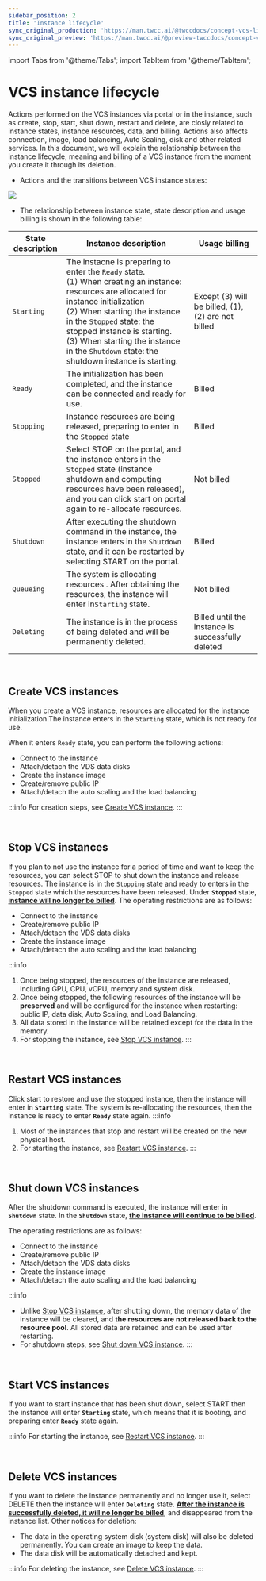 ```yaml
---
sidebar_position: 2
title: 'Instance lifecycle'
sync_original_production: 'https://man.twcc.ai/@twccdocs/concept-vcs-lifecycle-en' 
sync_original_preview: 'https://man.twcc.ai/@preview-twccdocs/concept-vcs-lifecycle-en' 
---
```


import Tabs from '@theme/Tabs';
import TabItem from '@theme/TabItem';

# VCS instance lifecycle


Actions performed on the VCS instances via portal or in the instance, such as create, stop, start, shut down, restart and delete, are closly related to instance states, instance resources, data, and billing. Actions also affects connection, image, load balancing, Auto Scaling, disk and other related services. In this document, we will explain the relationship between the instance lifecycle, meaning and billing of a VCS instance from the moment you create it through its deletion.

- Actions and the transitions between VCS instance states:

![](https://cos.twcc.ai/SYS-MANUAL/uploads/upload_0ddbf0fb265fdc81e6d0ba2e28bb4f75.png)

- The relationship between instance state, state description and usage billing is shown in the following table:

| State description | Instance description |Usage billing | 
| -------- | -------- | -------- |
| `Starting`     |The instacne is preparing to enter the `Ready` state.<br/> (1) When creating an instance: resources are allocated for instance initialization<br/> (2) When starting the instance in the `Stopped` state: the stopped instance is starting. <br/> (3) When starting the instance in the `Shutdown` state: the shutdown instance is starting.| Except (3) will be billed, (1), (2) are not billed     | 
| `Ready`     | The initialization has been completed, and the instance can be connected and ready for use.|Billed     | 
| `Stopping`   |Instance resources are being released, preparing to enter in the  `Stopped` state | Billed    | 
| `Stopped`    |Select STOP on the portal, and the instance enters in the `Stopped` state (instance shutdown and computing resources have been released), and you can click start on portal again to re-allocate resources. | Not billed|
| `Shutdown`    |After executing the shutdown command in the instance, the instance enters in the `Shutdown` state, and it can be restarted by selecting START on the portal. | Billed| 
| `Queueing`     | The system is allocating resources . After obtaining the resources, the instance will enter in`Starting` state.|Not billed    | 
| `Deleting`     | The instance is in the process of being deleted and will be permanently deleted.|Billed until the instance is successfully deleted     | 

<br/>


## Create VCS instances
When you create a VCS instance, resources are allocated for the instance initialization.The instance enters in the `Starting` state, which is not ready for use.

When it enters `Ready` state, you can perform the following actions:


- <i class="fa fa-check" aria-hidden="true"></i> Connect to the instance
- <i class="fa fa-check" aria-hidden="true"></i> Attach/detach the VDS data disks
- <i class="fa fa-check" aria-hidden="true"></i> Create the instance image
- <i class="fa fa-check" aria-hidden="true"></i> Create/remove public IP
- <i class="fa fa-check" aria-hidden="true"></i> Attach/detach the auto scaling and the load balancing

:::info
For creation steps, see [<ins> Create VCS instance</ins>](https://man.twcc.ai/@twccdocs/guide-vcs-create-en).
:::

<br/>


## Stop VCS instances
If you plan to not use the instance for a period of time and want to keep the resources, you can select STOP to shut down the instance and release resources. The instance is in the `Stopping` state and ready to enters in the `Stopped` state which the resources have been released. Under **`Stopped`** state, <ins>**instance will no longer be billed**</ins>. The operating restrictions are as follows:


- <i class="fa fa-times" aria-hidden="true"></i> Connect to the instance
- <i class="fa fa-times" aria-hidden="true"></i> Create/remove public IP
- <i class="fa fa-times" aria-hidden="true"></i> Attach/detach the VDS data disks
- <i class="fa fa-times" aria-hidden="true"></i> Create the instance image
- <i class="fa fa-times" aria-hidden="true"></i> Attach/detach the auto scaling and the load balancing

:::info
1. Once being stopped, the resources of the instance are released, including GPU, CPU, vCPU, memory and system disk.
2. Once being stopped, the following resources of the instance will be **preserved** and will be configured for the instance when restarting: public IP, data disk, Auto Scaling, and Load Balancing.
3. All data stored in the instance will be retained except for the data in the memory.
4. For stopping the instance, see [<ins>Stop VCS instance</ins>](https://man.twcc.ai/@twccdocs/vcs-guide-manage-instance-en#%E5%81%9C%E6%AD%A2%E5%80%8B%E9%AB%94).
:::

<br/>


## Restart VCS instances

Click start to restore and use the stopped instance, then the instance will enter in **`Starting`** state. The system is re-allocating the resources, then the instance is ready to enter **`Ready`** state again.
:::info
1. Most of the instances that stop and restart will be created on the new physical host.
2. For starting the instance, see [<ins>Restart VCS instance</ins>](https://man.twcc.ai/@twccdocs/vcs-guide-manage-instance-en#%E9%87%8D%E5%95%9F%E5%80%8B%E9%AB%94).
:::

<br/>


## Shut down VCS instances

After the shutdown command is executed, the instance will enter in **`Shutdown`** state. In the **`Shutdown`** state, <ins>**the instance will continue to be billed**</ins>.

The operating restrictions are as follows:

- <i class="fa fa-times" aria-hidden="true"></i> Connect to the instance
- <i class="fa fa-times" aria-hidden="true"></i> Create/remove public IP
- <i class="fa fa-check" aria-hidden="true"></i> Attach/detach the VDS data disks
- <i class="fa fa-check" aria-hidden="true"></i> Create the instance image
- <i class="fa fa-times" aria-hidden="true"></i> Attach/detach the auto scaling and the load balancing

:::info
- Unlike [<ins>Stop VCS instance</ins>](#Stop-VCS-instance), after shutting down, the memory data of the instance will be cleared, and **the resources are not released back to the resource pool**. All stored data are retained and can be used after restarting.
- For shutdown steps, see [<ins>Shut down VCS instance</ins>](https://man.twcc.ai/@twccdocs/vcs-guide-manage-instance-en#%E5%88%AA%E9%99%A4%E5%80%8B%E9%AB%94).
:::

<br/>


## Start VCS instances

If you want to start instance that has been shut down, select START then the instance will enter **`Starting`** state, which means that it is booting, and preparing enter **`Ready`** state again.

:::info
For starting the instance, see [<ins>Restart VCS instance</ins>](https://man.twcc.ai/@twccdocs/concept-vcs-lifecycle-en#%E5%80%8B%E9%AB%94%E9%87%8D%E9%96%8B%E6%A9%9F).
:::

<br/>


## Delete VCS instances

If you want to delete the instance permanently and no longer use it, select DELETE then the instance will enter **`Deleting`** state. <ins>**After the instance is successfully deleted, it will no longer be billed**</ins>, and disappeared from the instance list. Other notices for deletion:

- The data in the operating system disk (system disk) will also be deleted permanently. You can create an image to keep the data.
- The data disk will be automatically detached and kept.

:::info
For deleting the instance, see [<ins>Delete VCS instance</ins>](https://man.twcc.ai/@twccdocs/vcs-guide-manage-instance-en#%E5%88%AA%E9%99%A4%E5%80%8B%E9%AB%94).
:::